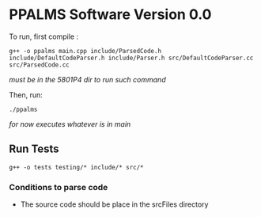 # PPALMS Software Version 0.0  

To run, first compile :  
```  
g++ -o ppalms main.cpp include/ParsedCode.h include/DefaultCodeParser.h include/Parser.h src/DefaultCodeParser.cc src/ParsedCode.cc
```  
*must be in the 5801P4 dir to run such command*  

Then, run:
```
./ppalms
```
_for now executes whatever is in main_

## Run Tests  

```
g++ -o tests testing/* include/* src/*
```

### Conditions to parse code  
 - The source code should be place in the srcFiles directory  

